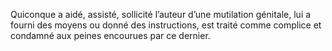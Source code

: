 Quiconque a aidé, assisté, sollicité l’auteur d’une mutilation génitale, lui a fourni des moyens ou donné des instructions, est traité comme complice et condamné aux peines encourues par ce dernier.